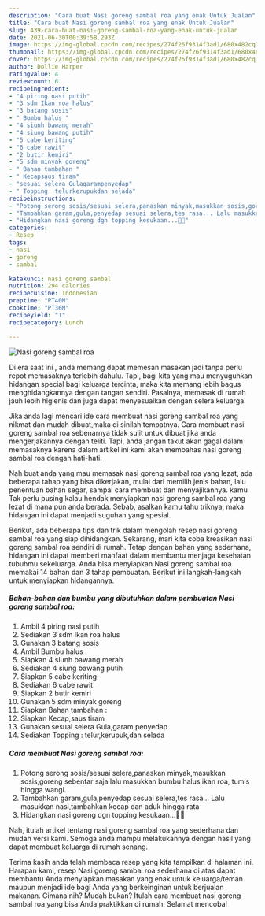 ```yaml
---
description: "Cara buat Nasi goreng sambal roa yang enak Untuk Jualan"
title: "Cara buat Nasi goreng sambal roa yang enak Untuk Jualan"
slug: 439-cara-buat-nasi-goreng-sambal-roa-yang-enak-untuk-jualan
date: 2021-06-30T00:39:58.293Z
image: https://img-global.cpcdn.com/recipes/274f26f9314f3ad1/680x482cq70/nasi-goreng-sambal-roa-foto-resep-utama.jpg
thumbnail: https://img-global.cpcdn.com/recipes/274f26f9314f3ad1/680x482cq70/nasi-goreng-sambal-roa-foto-resep-utama.jpg
cover: https://img-global.cpcdn.com/recipes/274f26f9314f3ad1/680x482cq70/nasi-goreng-sambal-roa-foto-resep-utama.jpg
author: Dollie Harper
ratingvalue: 4
reviewcount: 6
recipeingredient:
- "4 piring nasi putih"
- "3 sdm Ikan roa halus"
- "3 batang sosis"
- " Bumbu halus "
- "4 siunh bawang merah"
- "4 siung bawang putih"
- "5 cabe keriting"
- "6 cabe rawit"
- "2 butir kemiri"
- "5 sdm minyak goreng"
- " Bahan tambahan "
- " Kecapsaus tiram"
- "sesuai selera Gulagarampenyedap"
- " Topping  telurkerupukdan selada"
recipeinstructions:
- "Potong serong sosis/sesuai selera,panaskan minyak,masukkan sosis,goreng sebentar saja lalu masukkan bumbu halus,ikan roa, tumis hingga wangi."
- "Tambahkan garam,gula,penyedap sesuai selera,tes rasa... Lalu masukkan nasi,tambahkan kecap dan aduk hingga rata"
- "Hidangkan nasi goreng dgn topping kesukaan...🤗🤗"
categories:
- Resep
tags:
- nasi
- goreng
- sambal

katakunci: nasi goreng sambal 
nutrition: 294 calories
recipecuisine: Indonesian
preptime: "PT40M"
cooktime: "PT36M"
recipeyield: "1"
recipecategory: Lunch

---
```



![Nasi goreng sambal roa](https://img-global.cpcdn.com/recipes/274f26f9314f3ad1/680x482cq70/nasi-goreng-sambal-roa-foto-resep-utama.jpg)

Di era  saat ini , anda memang dapat memesan masakan jadi tanpa perlu repot memasaknya terlebih dahulu. Tapi, bagi kita yang mau menyuguhkan hidangan special bagi keluarga tercinta, maka kita memang lebih bagus menghidangkannya dengan tangan sendiri. Pasalnya, memasak di rumah jauh lebih higienis dan juga dapat menyesuaikan dengan selera keluarga.

Jika anda lagi mencari ide cara membuat nasi goreng sambal roa yang nikmat dan mudah dibuat,maka di sinilah tempatnya. Cara membuat nasi goreng sambal roa  sebenarnya tidak sulit untuk dibuat jika anda mengerjakannya dengan teliti. Tapi, anda jangan takut akan gagal dalam memasaknya 
karena dalam artikel ini kami akan membahas nasi goreng sambal roa dengan hati-hati.  



Nah buat anda yang mau memasak nasi goreng sambal roa yang lezat, ada beberapa tahap yang bisa dikerjakan, mulai dari memilih jenis bahan, lalu penentuan bahan segar, sampai cara membuat dan menyajikannya. kamu Tak perlu pusing kalau hendak menyiapkan nasi goreng sambal roa yang lezat di mana pun anda berada. Sebab, asalkan kamu  tahu triknya, maka hidangan ini dapat menjadi suguhan yang spesial.

Berikut, ada beberapa tips dan trik dalam mengolah resep nasi goreng sambal roa yang siap dihidangkan. Sekarang, mari kita coba kreasikan nasi goreng sambal roa sendiri di rumah. Tetap dengan bahan yang sederhana, hidangan ini dapat memberi manfaat dalam membantu menjaga kesehatan tubuhmu sekeluarga. Anda bisa menyiapkan Nasi goreng sambal roa memakai 14 bahan dan 3 tahap pembuatan. Berikut ini langkah-langkah untuk menyiapkan hidangannya.

<!--inarticleads1-->

##### Bahan-bahan dan bumbu yang dibutuhkan dalam pembuatan Nasi goreng sambal roa:

1. Ambil 4 piring nasi putih
1. Sediakan 3 sdm Ikan roa halus
1. Gunakan 3 batang sosis
1. Ambil  Bumbu halus :
1. Siapkan 4 siunh bawang merah
1. Sediakan 4 siung bawang putih
1. Siapkan 5 cabe keriting
1. Sediakan 6 cabe rawit
1. Siapkan 2 butir kemiri
1. Gunakan 5 sdm minyak goreng
1. Siapkan  Bahan tambahan :
1. Siapkan  Kecap,saus tiram
1. Gunakan sesuai selera Gula,garam,penyedap
1. Sediakan  Topping : telur,kerupuk,dan selada




<!--inarticleads2-->

##### Cara membuat Nasi goreng sambal roa:

1. Potong serong sosis/sesuai selera,panaskan minyak,masukkan sosis,goreng sebentar saja lalu masukkan bumbu halus,ikan roa, tumis hingga wangi.
1. Tambahkan garam,gula,penyedap sesuai selera,tes rasa... Lalu masukkan nasi,tambahkan kecap dan aduk hingga rata
1. Hidangkan nasi goreng dgn topping kesukaan...🤗🤗




Nah, itulah artikel tentang  nasi goreng sambal roa  yang sederhana dan mudah versi kami. Semoga anda mampu melakukannya dengan hasil yang dapat membuat keluarga di rumah senang. 

Terima kasih anda telah membaca resep yang kita tampilkan di halaman ini. Harapan kami, resep  Nasi goreng sambal roa sederhana di atas dapat membantu Anda menyiapkan masakan yang enak untuk keluarga/teman maupun menjadi ide bagi Anda yang berkeinginan untuk berjualan makanan. Gimana nih? Mudah bukan? Itulah cara membuat nasi goreng sambal roa yang bisa Anda praktikkan di rumah. Selamat mencoba!

